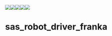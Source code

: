 ![](https://img.shields.io/github/license/juanjqo/sas_robot_driver_franka)![](https://img.shields.io/github/contributors/juanjqo/sas_robot_driver_franka)![](https://img.shields.io/github/last-commit/juanjqo/sas_robot_driver_franka)![](https://img.shields.io/github/last-commit/juanjqo/sas_robot_driver_franka/master)![](https://img.shields.io/badge/status-experimental-red)
# sas_robot_driver_franka


